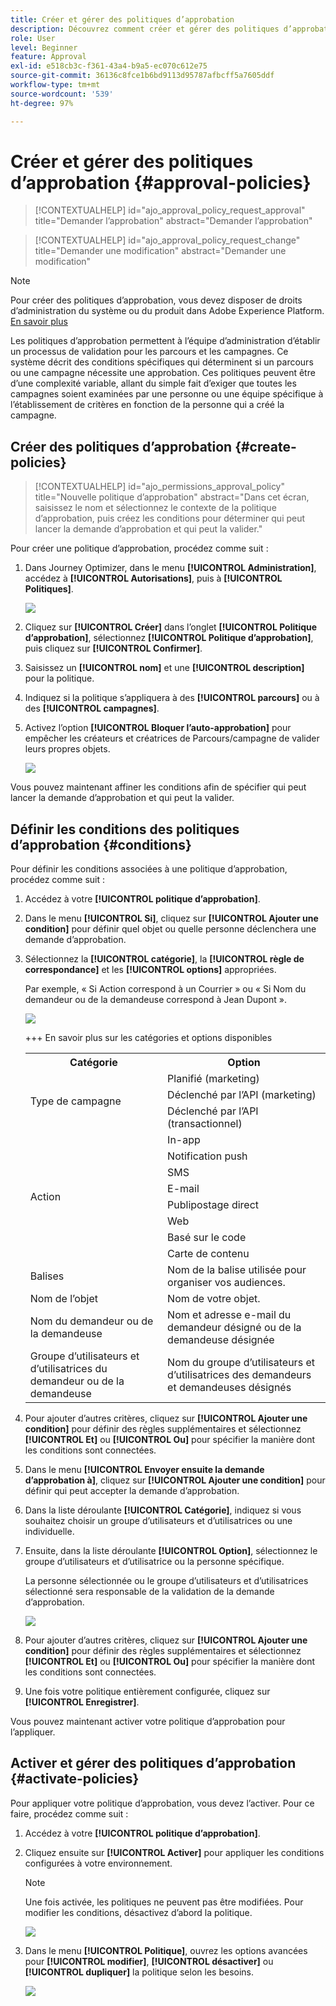 ```yaml
---
title: Créer et gérer des politiques d’approbation
description: Découvrez comment créer et gérer des politiques d’approbation.
role: User
level: Beginner
feature: Approval
exl-id: e518cb3c-f361-43a4-b9a5-ec070c612e75
source-git-commit: 36136c8fce1b6bd9113d95787afbcff5a7605ddf
workflow-type: tm+mt
source-wordcount: '539'
ht-degree: 97%

---
```


# Créer et gérer des politiques d’approbation {#approval-policies}


>[!CONTEXTUALHELP]
>id="ajo_approval_policy_request_approval"
>title="Demander l’approbation"
>abstract="Demander l’approbation"

>[!CONTEXTUALHELP]
>id="ajo_approval_policy_request_change"
>title="Demander une modification"
>abstract="Demander une modification"


>[!NOTE]
>
>Pour créer des politiques d’approbation, vous devez disposer de droits d’administration du système ou du produit dans Adobe Experience Platform. [En savoir plus](https://experienceleague.adobe.com/fr/docs/experience-platform/access-control/home)

Les politiques d’approbation permettent à l’équipe d’administration d’établir un processus de validation pour les parcours et les campagnes. Ce système décrit des conditions spécifiques qui déterminent si un parcours ou une campagne nécessite une approbation. Ces politiques peuvent être d’une complexité variable, allant du simple fait d’exiger que toutes les campagnes soient examinées par une personne ou une équipe spécifique à l’établissement de critères en fonction de la personne qui a créé la campagne.

## Créer des politiques d’approbation {#create-policies}

>[!CONTEXTUALHELP]
>id="ajo_permissions_approval_policy"
>title="Nouvelle politique d’approbation"
>abstract="Dans cet écran, saisissez le nom et sélectionnez le contexte de la politique d’approbation, puis créez les conditions pour déterminer qui peut lancer la demande d’approbation et qui peut la valider."

Pour créer une politique d’approbation, procédez comme suit :

1. Dans Journey Optimizer, dans le menu **[!UICONTROL Administration]**, accédez à **[!UICONTROL Autorisations]**, puis à **[!UICONTROL Politiques]**.

   ![](assets/policy_create_1.png)

1. Cliquez sur **[!UICONTROL Créer]** dans l’onglet **[!UICONTROL Politique d’approbation]**, sélectionnez **[!UICONTROL Politique d’approbation]**, puis cliquez sur **[!UICONTROL Confirmer]**.

1. Saisissez un **[!UICONTROL nom]** et une **[!UICONTROL description]** pour la politique.

1. Indiquez si la politique s’appliquera à des **[!UICONTROL parcours]** ou à des **[!UICONTROL campagnes]**.

1. Activez l’option **[!UICONTROL Bloquer l’auto-approbation]** pour empêcher les créateurs et créatrices de Parcours/campagne de valider leurs propres objets.

   ![](assets/policy_create_2.png)

Vous pouvez maintenant affiner les conditions afin de spécifier qui peut lancer la demande d’approbation et qui peut la valider.

## Définir les conditions des politiques d’approbation {#conditions}

Pour définir les conditions associées à une politique d’approbation, procédez comme suit :

1. Accédez à votre **[!UICONTROL politique d’approbation]**.

1. Dans le menu **[!UICONTROL Si]**, cliquez sur **[!UICONTROL Ajouter une condition]** pour définir quel objet ou quelle personne déclenchera une demande d’approbation.

1. Sélectionnez la **[!UICONTROL catégorie]**, la **[!UICONTROL règle de correspondance]** et les **[!UICONTROL options]** appropriées.

   Par exemple, « Si Action correspond à un Courrier » ou « Si Nom du demandeur ou de la demandeuse correspond à Jean Dupont ».

   ![](assets/policy_condition_1.png)

   +++ En savoir plus sur les catégories et options disponibles
   <table>
    <tr>
      <th>Catégorie</th>
      <th>Option</th>
    </tr>
    <tr>
      <td rowspan="3">Type de campagne</td>
      <td>Planifié (marketing)</td>
    </tr>
    <tr>
    <td>Déclenché par l’API (marketing)</td>
    </tr>
    <tr>
    <td>Déclenché par l’API (transactionnel)</td>
    </tr>
    <tr>
    <td rowspan="8">Action</td>
    <td>In-app</td>
    </tr>
    <tr>
    <td>Notification push</td>
   </tr>
    <tr>
    <td>SMS</td>
    </tr>
    <tr>
    <td>E-mail</td>
    </tr>
    <tr>
    <td>Publipostage direct</td>
    </tr>
    <tr>
    <td>Web</td>
    </tr>
    <tr>
    <td>Basé sur le code</td>
    </tr>
    <tr>
    <td>Carte de contenu</td>
    </tr>
    <tr>
    <td>Balises</td>
    <td>Nom de la balise utilisée pour organiser vos audiences. </td>
    </tr>
    <tr>
    <td>Nom de l’objet</td>
    <td>Nom de votre objet.</td>
    </tr>
    <tr>
    <td>Nom du demandeur ou de la demandeuse</td>
    <td>Nom et adresse e-mail du demandeur désigné ou de la demandeuse désignée</td>
    </tr>
    <tr>
    <td>Groupe d’utilisateurs et d’utilisatrices du demandeur ou de la demandeuse</td>
    <td>Nom du groupe d’utilisateurs et d’utilisatrices des demandeurs et demandeuses désignés</td>
    </tr>
    </table>


1. Pour ajouter d’autres critères, cliquez sur **[!UICONTROL Ajouter une condition]** pour définir des règles supplémentaires et sélectionnez **[!UICONTROL Et]** ou **[!UICONTROL Ou]** pour spécifier la manière dont les conditions sont connectées.

1. Dans le menu **[!UICONTROL Envoyer ensuite la demande d’approbation à]**, cliquez sur **[!UICONTROL Ajouter une condition]** pour définir qui peut accepter la demande d’approbation.

1. Dans la liste déroulante **[!UICONTROL Catégorie]**, indiquez si vous souhaitez choisir un groupe d’utilisateurs et d’utilisatrices ou une individuelle.

1. Ensuite, dans la liste déroulante **[!UICONTROL Option]**, sélectionnez le groupe d’utilisateurs et d’utilisatrice ou la personne spécifique.

   La personne sélectionnée ou le groupe d’utilisateurs et d’utilisatrices sélectionné sera responsable de la validation de la demande d’approbation.

   ![](assets/policy_condition_2.png)

1. Pour ajouter d’autres critères, cliquez sur **[!UICONTROL Ajouter une condition]** pour définir des règles supplémentaires et sélectionnez **[!UICONTROL Et]** ou **[!UICONTROL Ou]** pour spécifier la manière dont les conditions sont connectées.

1. Une fois votre politique entièrement configurée, cliquez sur **[!UICONTROL Enregistrer]**.

Vous pouvez maintenant activer votre politique d’approbation pour l’appliquer.

## Activer et gérer des politiques d’approbation {#activate-policies}

Pour appliquer votre politique d’approbation, vous devez l’activer. Pour ce faire, procédez comme suit :

1. Accédez à votre **[!UICONTROL politique d’approbation]**.

1. Cliquez ensuite sur **[!UICONTROL Activer]** pour appliquer les conditions configurées à votre environnement.

   >[!NOTE]
   >
   >Une fois activée, les politiques ne peuvent pas être modifiées. Pour modifier les conditions, désactivez d’abord la politique.

   ![](assets/policy_activate_1.png)

1. Dans le menu **[!UICONTROL Politique]**, ouvrez les options avancées pour **[!UICONTROL modifier]**, **[!UICONTROL désactiver]** ou **[!UICONTROL dupliquer]** la politique selon les besoins.

   ![](assets/policy_activate_2.png)
